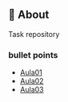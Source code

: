 
## 🚀 About
Task repository


  
### bullet points

 - [Aula01](https://github.com/paulogrillo/java-playground/blob/main/Aula01.java)
 - [Aula02](#)
 - [Aula03](#)

  
